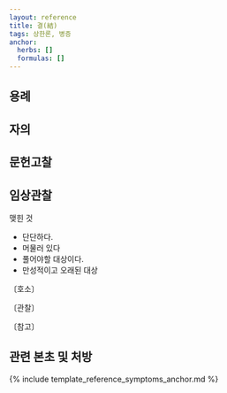 ```yaml
---
layout: reference
title: 결(結)
tags: 상한론, 병증
anchor:
  herbs: []
  formulas: []
---
```



## 용례



## 자의



## 문헌고찰




## 임상관찰

맺힌 것
* 단단하다.
* 머물러 있다
* 풀어야할 대상이다.
* 만성적이고 오래된 대상

〔호소〕



〔관찰〕




〔참고〕



## 관련 본초 및 처방


{% include template_reference_symptoms_anchor.md %}
